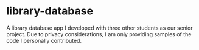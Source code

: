 # library-database
A library database app I developed with three other students as our senior project. Due to privacy considerations, I am only providing samples of the code I personally contributed.
